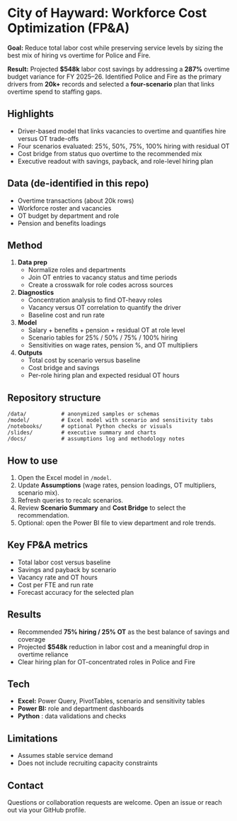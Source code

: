# City of Hayward: Workforce Cost Optimization (FP&A)

**Goal:** Reduce total labor cost while preserving service levels by sizing the best mix of hiring vs overtime for Police and Fire.

**Result:** Projected **$548k** labor cost savings by addressing a **287%** overtime budget variance for FY 2025–26. Identified Police and Fire as the primary drivers from **20k+** records and selected a **four-scenario** plan that links overtime spend to staffing gaps.

## Highlights
- Driver-based model that links vacancies to overtime and quantifies hire versus OT trade-offs
- Four scenarios evaluated: 25%, 50%, 75%, 100% hiring with residual OT
- Cost bridge from status quo overtime to the recommended mix
- Executive readout with savings, payback, and role-level hiring plan

## Data (de-identified in this repo)
- Overtime transactions (about 20k rows)
- Workforce roster and vacancies
- OT budget by department and role
- Pension and benefits loadings



## Method
1. **Data prep**
   - Normalize roles and departments
   - Join OT entries to vacancy status and time periods
   - Create a crosswalk for role codes across sources
2. **Diagnostics**
   - Concentration analysis to find OT-heavy roles
   - Vacancy versus OT correlation to quantify the driver
   - Baseline cost and run rate
3. **Model**
   - Salary + benefits + pension + residual OT at role level
   - Scenario tables for 25% / 50% / 75% / 100% hiring
   - Sensitivities on wage rates, pension %, and OT multipliers
4. **Outputs**
   - Total cost by scenario versus baseline
   - Cost bridge and savings
   - Per-role hiring plan and expected residual OT hours

## Repository structure
```
/data/           # anonymized samples or schemas
/model/          # Excel model with scenario and sensitivity tabs
/notebooks/      # optional Python checks or visuals
/slides/         # executive summary and charts
/docs/           # assumptions log and methodology notes
```

## How to use
1. Open the Excel model in `/model`.
2. Update **Assumptions** (wage rates, pension loadings, OT multipliers, scenario mix).
3. Refresh queries to recalc scenarios.
4. Review **Scenario Summary** and **Cost Bridge** to select the recommendation.
5. Optional: open the Power BI file to view department and role trends.

## Key FP&A metrics
- Total labor cost versus baseline
- Savings and payback by scenario
- Vacancy rate and OT hours
- Cost per FTE and run rate
- Forecast accuracy for the selected plan

## Results 
- Recommended **75% hiring / 25% OT** as the best balance of savings and coverage
- Projected **$548k** reduction in labor cost and a meaningful drop in overtime reliance
- Clear hiring plan for OT-concentrated roles in Police and Fire

## Tech
- **Excel:** Power Query, PivotTables, scenario and sensitivity tables
- **Power BI:** role and department dashboards
- **Python** : data validations and checks

## Limitations
- Assumes stable service demand
- Does not include recruiting capacity constraints



## Contact
Questions or collaboration requests are welcome. Open an issue or reach out via your GitHub profile.
